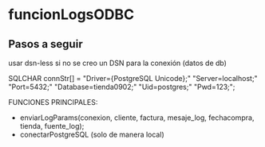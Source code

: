 # funcionLogsODBC
## Pasos a seguir
usar dsn-less si no se creo un DSN para la conexión (datos de db)

SQLCHAR connStr[] =
"Driver={PostgreSQL Unicode};"
"Server=localhost;"
"Port=5432;"
"Database=tienda0902;"
"Uid=postgres;"
"Pwd=123;";

FUNCIONES PRINCIPALES:
   - enviarLogParams(conexion, cliente, factura, mesaje_log, fechacompra, tienda, fuente_log);
   - conectarPostgreSQL (solo de manera local)
